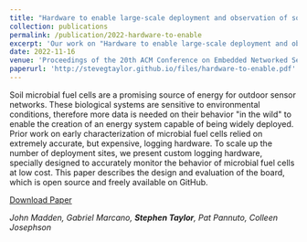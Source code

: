 ```yaml
---
title: "Hardware to enable large-scale deployment and observation of soil microbial fuel cells"
collection: publications
permalink: /publication/2022-hardware-to-enable
excerpt: 'Our work on "Hardware to enable large-scale deployment and observation of soil microbial fuel cells" was accepted at [ACM SenSys](https://sensys.acm.org/2022/).'
date: 2022-11-16
venue: 'Proceedings of the 20th ACM Conference on Embedded Networked Sensor Systems'
paperurl: 'http://stevegtaylor.github.io/files/hardware-to-enable.pdf'
---
```


Soil microbial fuel cells are a promising source of energy for outdoor sensor networks. These biological systems are sensitive to environmental conditions, therefore more data is needed on their behavior "in the wild" to enable the creation of an energy system capable of being widely deployed. Prior work on early characterization of microbial fuel cells relied on extremely accurate, but expensive, logging hardware. To scale up the number of deployment sites, we present custom logging hardware, specially designed to accurately monitor the behavior of microbial fuel cells at low cost. This paper describes the design and evaluation of the board, which is open source and freely available on GitHub.

[Download Paper](http://stevegtaylor.github.io/files/hardware-to-enable.pdf)

*John Madden, Gabriel Marcano, **Stephen Taylor**, Pat Pannuto, Colleen Josephson*